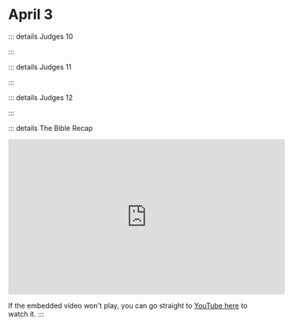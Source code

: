 # April 3

::: details Judges 10
<!--@include: @/bible/translations/bsb/07_jdg/010.md-->
:::

::: details Judges 11
<!--@include: @/bible/translations/bsb/07_jdg/011.md-->
:::

::: details Judges 12
<!--@include: @/bible/translations/bsb/07_jdg/012.md-->
:::

::: details The Bible Recap
<iframe width="560" height="315" src="https://www.youtube.com/embed/0yRpadt7R-Y" title="YouTube video player" frameborder="0" allow="accelerometer; autoplay; clipboard-write; encrypted-media; gyroscope; picture-in-picture; web-share" referrerpolicy="strict-origin-when-cross-origin" allowfullscreen></iframe>

If the embedded video won't play, you can go straight to [YouTube here](https://youtu.be/0yRpadt7R-Y) to watch it.
:::